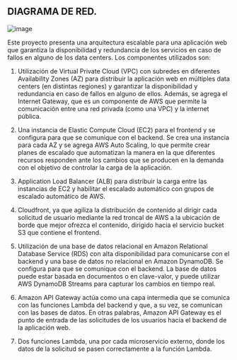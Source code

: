 ## DIAGRAMA DE RED.

![image](https://github.com/JMKademian/prueba-tecnica/assets/96548645/0dd62d6d-ac51-4685-b0b5-546c3fc5d5dd)


Este proyecto presenta una arquitectura escalable para una aplicación web que garantiza la disponibilidad y redundancia de los servicios en caso de fallos en alguno de los data centers. Los componentes utilizados son:

1. Utilización de Virtual Private Cloud (VPC) con subredes en diferentes Availability Zones (AZ) para distribuir la aplicación web en múltiples data centers (en distintas regiones) y garantizar la disponibilidad y redundancia en caso de fallos en alguno de ellos. Además, se agrega el Internet Gateway, que es un componente de AWS que permite la comunicación entre una red privada (como una VPC) y la internet pública.

2. Una instancia de Elastic Compute Cloud (EC2) para el frontend y se configura para que se comunique con el backend. Se crea una instancia para cada AZ y se agrega AWS Auto Scaling, lo que permite crear planes de escalado que automatizan la manera en la que diferentes recursos responden ante los cambios que se producen en la demanda con el objetivo de controlar la carga de la aplicación.

3. Application Load Balancer (ALB) para distribuir la carga entre las instancias de EC2 y habilitar el escalado automático con grupos de escalado automático de AWS.

4. Cloudfront, ya que agiliza la distribución de contenido al dirigir cada solicitud de usuario mediante la red troncal de AWS a la ubicación de borde que mejor ofrezca el contenido, dirigido hacia el servicio bucket S3 que contiene el frontend.

5. Utilización de una base de datos relacional en Amazon Relational Database Service (RDS) con alta disponibilidad para comunicarse con el backend y una base de datos no relacional en Amazon DynamoDB. Se configura para que se comunique con el backend. La base de datos puede estar basada en documentos o en clave-valor, y puede utilizar AWS DynamoDB Streams para capturar los cambios en tiempo real.

6. Amazon API Gateway actúa como una capa intermedia que se comunica con las funciones Lambda del backend y que, a su vez, se comunican con las bases de datos. En otras palabras, Amazon API Gateway es el punto de entrada de las solicitudes de los usuarios hacia el backend de la aplicación web.

7. Dos funciones Lambda, una por cada microservicio externo, donde los datos de la solicitud se pasen correctamente a la función Lambda.

